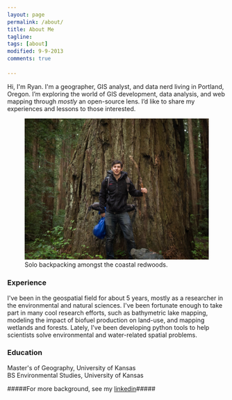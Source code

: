 ```yaml
---
layout: page
permalink: /about/
title: About Me
tagline: 
tags: [about]
modified: 9-9-2013
comments: true

---
```


Hi, I'm Ryan. I'm a geographer, GIS analyst, and data nerd living in Portland, Oregon.  I’m exploring the world of GIS development, data analysis, and web mapping through *mostly* an open-source lens. I’d like to share my experiences and lessons to those interested. 

<figure class="whole">
    <a href="/images/P4170401.jpg"><img src="/images/P4170401.jpg"></a>
    <figcaption>Solo backpacking amongst the coastal redwoods.</figcaption>
</figure>

### Experience ###

I've been in the geospatial field for about 5 years, mostly as a researcher in the environmental and natural sciences. I've been fortunate enough to take part in many cool research efforts, such as bathymetric lake mapping, modeling the impact of biofuel production on land-use, and mapping wetlands and forests. Lately, I've been developing python tools to help scientists solve environmental and water-related spatial problems.

### Education ###
Master's of Geography, University of Kansas  
BS Environmental Studies, University of Kansas

#####For more background, see my [linkedin](https://www.linkedin.com/in/ryancallihan)#####




